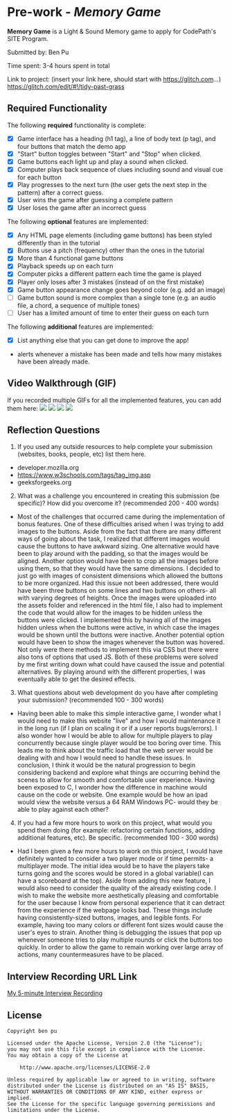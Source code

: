 # Pre-work - *Memory Game*

**Memory Game** is a Light & Sound Memory game to apply for CodePath's SITE Program. 

Submitted by: Ben Pu

Time spent: 3-4 hours spent in total

Link to project: (insert your link here, should start with https://glitch.com...)
https://glitch.com/edit/#!/tidy-past-grass

## Required Functionality

The following **required** functionality is complete:

* [x] Game interface has a heading (h1 tag), a line of body text (p tag), and four buttons that match the demo app
* [x] "Start" button toggles between "Start" and "Stop" when clicked. 
* [x] Game buttons each light up and play a sound when clicked. 
* [x] Computer plays back sequence of clues including sound and visual cue for each button
* [x] Play progresses to the next turn (the user gets the next step in the pattern) after a correct guess. 
* [x] User wins the game after guessing a complete pattern
* [x] User loses the game after an incorrect guess

The following **optional** features are implemented:

* [x] Any HTML page elements (including game buttons) has been styled differently than in the tutorial
* [x] Buttons use a pitch (frequency) other than the ones in the tutorial
* [x] More than 4 functional game buttons
* [x] Playback speeds up on each turn
* [x] Computer picks a different pattern each time the game is played
* [x] Player only loses after 3 mistakes (instead of on the first mistake)
* [x] Game button appearance change goes beyond color (e.g. add an image)
* [ ] Game button sound is more complex than a single tone (e.g. an audio file, a chord, a sequence of multiple tones)
* [ ] User has a limited amount of time to enter their guess on each turn

The following **additional** features are implemented:

- [x] List anything else that you can get done to improve the app!
* alerts whenever a mistake has been made and tells how many mistakes have been already made.

## Video Walkthrough (GIF)

If you recorded multiple GIFs for all the implemented features, you can add them here:
![](https://i.imgur.com/hqbP57Y.gif)
![](gif2-link-here)
![](gif3-link-here)
![](gif4-link-here)

## Reflection Questions
1. If you used any outside resources to help complete your submission (websites, books, people, etc) list them here. 
- developer.mozilla.org
- https://www.w3schools.com/tags/tag_img.asp
- geeksforgeeks.org

2. What was a challenge you encountered in creating this submission (be specific)? How did you overcome it? (recommended 200 - 400 words) 
- Most of the challenges that occurred came during the implementation of bonus features. One of these difficulties arised when I was trying to add images to the buttons. Aside from the fact that there are many different ways of going about the task, I realized that different images would cause the buttons to have awkward sizing. One alternative would have been to play around with the padding, so that the images would be aligned. Another option would have been to crop all the images before using them, so that they would have the same dimensions. I decided to just go with images of consistent dimensions which allowed the buttons to be more organized. Had this issue not been addressed, there would have been three buttons on some lines and two buttons on others- all with varying degrees of heights. Once the images were uploaded into the assets folder and referenced in the html file, I also had to implement the code that would allow for the images to be hidden unless the buttons were clicked. I implemented this by having all of the images hidden unless when the buttons were active, in which case the images would be shown until the buttons were inactive. Another potential option would have been to show the images whenever the button was hovered. Not only were there methods to implement this via CSS but there were also tons of options that used JS. 
Both of these problems were solved by me first writing down what could have caused the issue and potential alternatives. By playing around with the different properties, I was eventually able to get the desired effects.

3. What questions about web development do you have after completing your submission? (recommended 100 - 300 words) 
- Having been able to make this simple interactive game, I wonder what I would need to make this website "live" and how I would maintenance it in the long run (if I plan on scaling it or if a user reports bugs/errors). I also wonder how I would be able to allow for multiple players to play concurrently because single player would be too boring over time. This leads me to think about the traffic load that the web server would be dealing with and how I would need to handle these issues. In conclusion, I think it would be the natural progression to begin considering backend and explore what things are occurring behind the scenes to allow for smooth and comfortable user experience. Having been exposed to C, I wonder how the difference in machine would cause on the code or website. One example would be how an ipad would view the website versus a 64 RAM Windows PC- would they be able to play against each other?

4. If you had a few more hours to work on this project, what would you spend them doing (for example: refactoring certain functions, adding additional features, etc). Be specific. (recommended 100 - 300 words) 
- Had I been given a few more hours to work on this project, I would have definitely wanted to consider a two player mode or if time permits- a multiplayer mode. The initial idea would be to have the players take turns going and the scores would be stored in a global variable(I can have a scoreboard at the top). Aside from adding this new feature, I would also need to consider the quality of the already existing code. I wish to make the website more aesthetically pleasing and comfortable for the user because I know from personal experience that it can detract from the experience if the webpage looks bad. These things include having consistently-sized buttons, images, and legible fonts. For example, having too many colors or different font sizes would cause the user's eyes to strain. Another thing is debugging the issues that pop up whenever someone tries to play multiple rounds or click the buttons too quickly. In order to allow the game to remain working over large array of actions, many countermeasures have to be placed.


## Interview Recording URL Link

[My 5-minute Interview Recording](your-link-here)


## License

    Copyright ben pu

    Licensed under the Apache License, Version 2.0 (the "License");
    you may not use this file except in compliance with the License.
    You may obtain a copy of the License at

        http://www.apache.org/licenses/LICENSE-2.0

    Unless required by applicable law or agreed to in writing, software
    distributed under the License is distributed on an "AS IS" BASIS,
    WITHOUT WARRANTIES OR CONDITIONS OF ANY KIND, either express or implied.
    See the License for the specific language governing permissions and
    limitations under the License.
